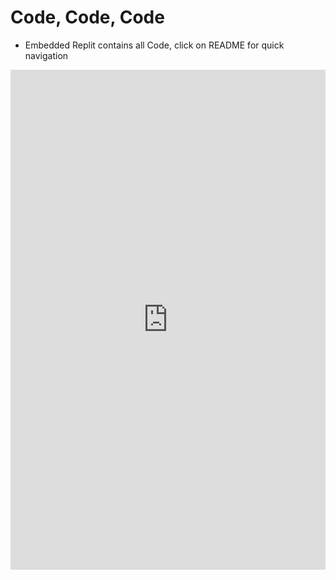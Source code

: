 # Code, Code, Code

* Embedded Replit contains all Code, click on README for quick navigation

<iframe frameborder="0" width="100%" height="800px" src="https://replit.com/@jmort1021/pagesjava?lite=true#src/Menu.java">

